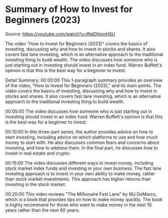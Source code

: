 # Summary of How to Invest for Beginners (2023)

Source: https://youtube.com/watch?v=lNdOtlpmH5U

The video "How to Invest for Beginners (2023)" covers the basics of investing, discussing why and how to invest in stocks and shares. It also covers fast lane investing, which is an alternative approach to the traditional investing thing to build wealth. The video discusses how someone who is just starting out in investing should invest in an index fund. Warren Buffett's opinion is that this is the best way for a beginner to invest.

Detail Summary: 
00:00:00
This 1-paragraph summary provides an overview of the video, "How to Invest for Beginners (2023)," and its main points. The video covers the basics of investing, discussing why and how to invest in stocks and shares. It also covers fast lane investing, which is an alternative approach to the traditional investing thing to build wealth.

00:05:00
The video discusses how someone who is just starting out in investing should invest in an index fund. Warren Buffett's opinion is that this is the best way for a beginner to invest.

00:10:00
In this three-part series, the author provides advice on how to start investing, including advice on which platforms to use and how much money to start with. He also discusses common fears and concerns about investing, and how to address them. In the final part, he discusses how to invest in real estate and crypto.

00:15:00
The video discusses different ways to invest money, including stock market index funds and investing in your own business. The fast lane investing approach is to invest in your own ability to make money, rather than stock market investments. This approach has higher returns than investing in the stock market.

00:20:00
This video reviews "The Millionaire Fast Lane" by MJ DeMarco, which is a book that provides tips on how to make money quickly. The book is highly recommend for those who want to make money in the next 10 years rather than the next 60 years.

